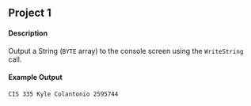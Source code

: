 Project 1
---------
#### Description
  Output a String (`BYTE` array) to the console screen using the `WriteString` call.
  
#### Example Output
  ```
  CIS 335 Kyle Colantonio 2595744
  ```
